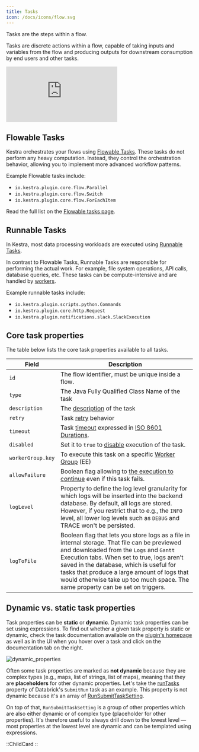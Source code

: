 ```yaml
---
title: Tasks
icon: /docs/icons/flow.svg
---
```


Tasks are the steps within a flow.

Tasks are discrete actions within a flow, capable of taking inputs and variables from the flow and producing outputs for downstream consumption by end users and other tasks.

<div class="video-container">
  <iframe src="https://www.youtube.com/embed/vRdlf1OwYWA?si=1qKj45mEsKtOF3bP" title="YouTube video player" frameborder="0" allow="accelerometer; autoplay; clipboard-write; encrypted-media; gyroscope; picture-in-picture; web-share" referrerpolicy="strict-origin-when-cross-origin" allowfullscreen></iframe>
</div>

## Flowable Tasks

Kestra orchestrates your flows using [Flowable Tasks](./00.flowable-tasks.md). These tasks do not perform any heavy computation. Instead, they control the orchestration behavior, allowing you to implement more advanced workflow patterns.

Example Flowable tasks include:
- `io.kestra.plugin.core.flow.Parallel`
- `io.kestra.plugin.core.flow.Switch`
- `io.kestra.plugin.core.flow.ForEachItem`

Read the full list on the [Flowable tasks page](./00.flowable-tasks.md).

## Runnable Tasks

In Kestra, most data processing workloads are executed using [Runnable Tasks](./01.runnable-tasks.md).

In contrast to Flowable Tasks, Runnable Tasks are responsible for performing the actual work. For example, file system operations, API calls, database queries, etc. These tasks can be compute-intensive and are handled by [workers](../../architecture/worker).

Example runnable tasks include:
- `io.kestra.plugin.scripts.python.Commands`
- `io.kestra.plugin.core.http.Request`
- `io.kestra.plugin.notifications.slack.SlackExecution`

## Core task properties

The table below lists the core task properties available to all tasks.

| Field             | Description                                                                                                                                                                                                                                                                                                                                                          |
|-------------------|----------------------------------------------------------------------------------------------------------------------------------------------------------------------------------------------------------------------------------------------------------------------------------------------------------------------------------------------------------------------|
| `id`              | The flow identifier, must be unique inside a flow.                                                                                                                                                                                                                                                                                                                   |
| `type`            | The Java Fully Qualified Class Name of the task                                                                                                                                                                                                                                                                                                                     |
| `description`     | The [description](../../04.workflow-components/15.descriptions.md) of the task                                                                                                                                                                                                                                                                                       |
| `retry`           | Task [retry](../../04.workflow-components/12.retries.md) behavior                                                                                                                                                                                                                                                                                                    |
| `timeout`         | Task [timeout](../../04.workflow-components/13.timeout.md) expressed in [ISO 8601 Durations](https://en.wikipedia.org/wiki/ISO_8601#Durations).                                                                                                                                                                                                                      |
| `disabled`        | Set it to `true` to [disable](../../04.workflow-components/16.disabled.md) execution of the task.                                                                                                                                                                                                                                                                    |
| `workerGroup.key` | To execute this task on a specific [Worker Group](../../06.enterprise/04.scalability-productivity/worker-group.md) (EE)                                                                                                                                                                                                                                                                         |
| `allowFailure`    | Boolean flag allowing to [the execution to continue](../../04.workflow-components/11.errors.md) even if this task fails.                                                                                                                                                                                                                                                |
| `logLevel`        | Property to define the log level granularity for which logs will be inserted into the backend database. By default, all logs are stored. However, if you restrict that to e.g., the `INFO` level, all lower log levels such as `DEBUG` and TRACE won't be persisted.                                                                                                          |
| `logToFile`       | Boolean flag that lets you store logs as a file in internal storage. That file can be previewed and downloaded from the `Logs` and `Gantt` Execution tabs. When set to true, logs aren’t saved in the database, which is useful for tasks that produce a large amount of logs that would otherwise take up too much space. The same property can be set on triggers. |

## Dynamic vs. static task properties

Task properties can be **static** or **dynamic**. Dynamic task properties can be set using expressions. To find out whether a given task property is static or dynamic, check the task documentation available on the [plugin's homepage](/plugins) as well as in the UI when you hover over a task and click on the documentation tab on the right.

![dynamic_properties](/docs/concepts/dynamic_properties.png)

Often some task properties are marked as **not dynamic** because they are complex types (e.g., maps, list of strings, list of maps), meaning that they are **placeholders** for other dynamic properties. Let's take the [runTasks](/plugins/tasks/job/io.kestra.plugin.databricks.job.SubmitRun#runtasks) property of Databrick's `SubmitRun` task as an example. This property is not dynamic because it's an array of [RunSubmitTaskSetting](/plugins/tasks/job/io.kestra.plugin.databricks.job.SubmitRun#runsubmittasksetting).

On top of that, `RunSubmitTaskSetting` is a group of other properties which are also either dynamic or of complex type (placeholder for other properties). It's therefore useful to always drill down to the lowest level — most properties at the lowest level are dynamic and can be templated using expressions.

::ChildCard
::